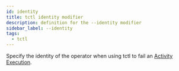 ```yaml
---
id: identity
title: tctl identity modifier
description: definition for the --identity modifier
sidebar_label: --identity
tags:
  - tctl
---
```


Specify the identity of the operator when using tctl to fail an [Activity Execution](/concepts/what-is-an-activity-execution).
